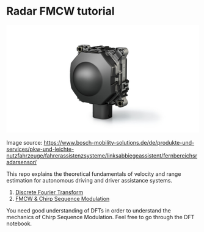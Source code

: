 # Radar FMCW tutorial

![radar](radar.jpg)

Image source: https://www.bosch-mobility-solutions.de/de/produkte-und-services/pkw-und-leichte-nutzfahrzeuge/fahrerassistenzsysteme/linksabbiegeassistent/fernbereichsradarsensor/

This repo explains the theoretical fundamentals of velocity and range estimation for autonomous driving and driver assistance systems.

1. [Discrete Fourier Transform](./DFT.ipynb)
2. [FMCW & Chirp Sequence Modulation](./RADAR.ipynb)

You need good understanding of DFTs in order to understand the mechanics of Chirp Sequence Modulation. Feel free to go through the DFT notebook.
